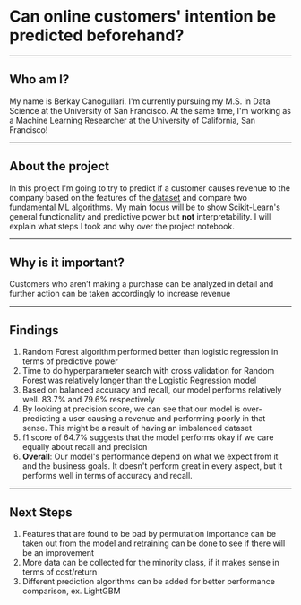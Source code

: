 # Can online customers' intention be predicted beforehand?
---

## Who am I?

My name is Berkay Canogullari. I'm currently pursuing my M.S. in Data Science at the University of San Francisco. At the same time, I'm working as a Machine Learning Researcher at the University of California, San Francisco!

---

## About the project

In this project I'm going to try to predict if a customer causes revenue to the company based on the features of the [dataset](https://archive.ics.uci.edu/ml/datasets/Online+Shoppers+Purchasing+Intention+Dataset#) and compare two fundamental ML algorithms. My main focus will be to show Scikit-Learn's general functionality and predictive power but **not** interpretability. I will explain what steps I took and why over the project notebook.

---

## Why is it important?

Customers who aren’t making a purchase can be analyzed in detail and further action can be taken accordingly to increase revenue

---

## Findings

1) Random Forest algorithm performed better than logistic regression in terms of predictive power
2) Time to do hyperparameter search with cross validation for Random Forest was relatively longer than the Logistic Regression model
3) Based on balanced accuracy and recall, our model performs relatively well. 83.7% and 79.6% respectively
4) By looking at precision score, we can see that our model is over-predicting a user causing a revenue and performing poorly in that sense. This might be a result of having an imbalanced dataset
5) f1 score of 64.7% suggests that the model performs okay if we care equally about recall and precision
6) **Overall**: Our model's performance depend on what we expect from it and the business goals. It doesn't perform great in every aspect, but it performs well in terms of accuracy and recall.

---

## Next Steps

1) Features that are found to be bad by permutation importance can be taken out from the model and retraining can be done to see if there will be an improvement
2) More data can be collected for the minority class, if it makes sense in terms of cost/return
3) Different prediction algorithms can be added for better performance comparison, ex. LightGBM
